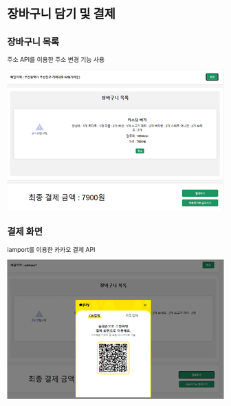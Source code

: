 <h1>
  장바구니 담기 및 결제
</h1>

<h2> 장바구니 목록</h2>
<p>주소 API를 이용한 주소 변경 기능 사용 </p>
<img src = "https://github.com/seunghyeon22/SUBKING/blob/masterSeungHyeon/subking/6.png">

<h2> 결제 화면</h2>
<p> iamport를 이용한 카카오 결제 API</p>
<img src = "https://github.com/seunghyeon22/SUBKING/blob/masterSeungHyeon/subking/7.png">
